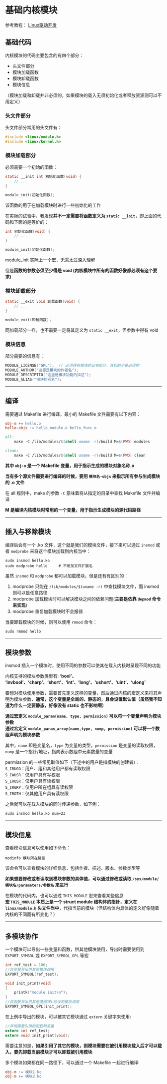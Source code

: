 # 基础内核模块
参考教程： [Linux驱动开发](https://blog.csdn.net/lf282481431/category_12307639.html)  

## 基础代码
内核模块的代码主要包含的有四个部分：  
* 头文件部分  
* 模块加载函数  
* 模块卸载函数  
* 模块信息  

（模块加载和卸载并非必须的，如果模块的载入无须初始化或者释放资源则可以不用定义）  

### 头文件部分
头文件部分常用的头文件有：  
``` C
#include <linux/module.h>
#include <linux/kernel.h>
```


### 模块加载部分
必须需要一个初始的函数：  
``` C
static __init int 初始化函数(void) {
    // ...
}

module_init(初始化函数);
```

该函数的用于在加载模块时进行一些初始化的工作  

在实际的试验中，我发现**并不一定需要将函数定义为 `static __init`**，即上面的代码和下面的是等价的：  
``` C
int 初始化函数(void) {
    // ...
}

module_init(初始化函数);
```

module_init 实际上一个宏，无需太过深入理解  

但是**函数的参数必须至少得是 void (内核模块中所有的函数好像都必须有这个要求)**  

### 模块卸载部分
``` C
static __exit void 卸载函数(void) {
    // ...
}

module_exit(卸载函数)；
```

同加载部分一样，也不需要一定将其定义为 `static __exit`，但参数中得有 void  

### 模块信息
部分需要的信息有：  
``` C
MODULE_LICENSE("GPL");  // 必须得有模块的证书部分，其它的不是必须的
MODULE_AUTHOR("这里是模块的作者名");
MODULE_DESCRIPTIO("这里是模块功能的描述");
MODULE_ALIAS("模块的别名");
```

----------------------
## 编译
需要通过 Makefile 进行编译，最小的 Makefile 文件需要有以下内容：  
``` Makefile
obj-m += hello.o
hello-objs := hello_module.o hello_func.o

all:
	make -C /lib/modules/$(shell uname -r)/build M=$(PWD) modules

clean:
	make -C /lib/modules/$(shell uname -r)/build M=$(PWD) clean
```

**其中 `obj-m` 是一个 Makefile 变量，用于指示生成的模块对象名称.o**  

**当有多个源文件需要进行编译的时候，要用 `模块名-objs` 来指示所有参与生成模块的 .o 文件**  

在 all 规则中，make 的参数 `-C` 意味着将从指定的目录中查找 Makefile 文件并编译  

**M 是编译内核模块时常用的一个变量，用于指示生成模块的源代码路径**  

---------------------------
## 插入与移除模块
编译后会有一个 .ko 文件，这个就是我们的模块文件，接下来可以通过 `insmod` 或者 `modprobe` 来将这个模块加载到内核当中：  
``` Shell
sudo insmod hello.ko
sudo modprobe hello     # 不用加文件扩展名
```

虽然 `insmod` 和 `modprobe` 都可以加载模块，但是还有有区别的：  
1. modprobe 只能在 `/lib/modules/$(uname -r)` 中查找模块文件，而 insmod 则可以是任意路径  
2. modprobe 加载模块时可以解决模块之间的依赖问题(**主要是依靠 `depmod` 命令来实现**)  
3. modprobe 重复加载模块时不会报错  

当要卸载模块的时候，则可以使用 `rmmod` 命令：  
``` Shell
sudo rmmod hello
```

--------------------------
## 模块参数
insmod 插入一个模块时，使用不同的参数可以使其在载入内核时呈现不同的功能  

内核支持的模块参数类型有: **‘bool’、 ‘invbool’、‘charp’、‘short’、‘int’、‘long’、‘ushort’、‘uint’、‘ulong’**  

要想对模块使用参数，需要首先定义这样的变量，然后通过内核的宏定义来将其声明为模块参数，**通常，这个变量是全局的、静态的，且会设置默认值（虽然我不知道为什么一定要静态，好像没有 static 也不影响啊）**  

**通过宏定义 `module_param(name, type, permission)` 可以将一个变量声明为模块参数**  
**通过宏定义 `module_param_array(name,type, nump, permission)` 可以将一个数组声明为模块参数**  

其中，`name` 即是变量名，`type` 为变量的类型，`permission` 是变量的读取权限，`nump` 是一个指针/地址，指向表示数组中元素数量的变量  

permission 的一些常见取值如下（下述中的用户是指模块的创建者）：  
`S_IRUGO`：用户、组和其他用户都有读取权限  
`S_IWUSR`：仅用户具有写权限  
`S_IRUSR`：仅用户具有读权限  
`S_IRGRP`：仅用户所在组具有读权限  
`S_IROTH`：仅其他用户具有读权限  

之后就可以在载入模块的同时传递参数，如下例：  
``` Shell
sudo insmod hello.ko num=23
```

------------------------------
## 模块信息
查看模块信息可以使用如下命令：  
``` Shell
modinfo 模块所在路径
```

该命令可以查看模块的详细信息，包括作者、描述、版本、参数类型等  

**如果想要修改或者读取到模块参数的具体值，可以通过修改或读取 `/sys/module/模块名/parameters/参数名` 来进行**  


在模块的代码内，也可以通过 `THIS_MODULE` 宏来查看某些信息  
**宏 `THIS_MODULE` 本质上是一个 struct module 结构体的指针，定义在 `linux/module.h` 头文件当中**，代指当前的模块（但结构体内具体的定义好像随着内核的不同而有所变化？）  

-------------------------
## 多模块协作
一个模块可以导出一些变量和函数，供其他模块使用，导出时需要使用到 `EXPORT_SYMBOL` 或 `EXPORT_SYMBOL_GPL` 等宏  

``` C
int ref_test = 100;
//将变量导出供其他模块调用
EXPORT_SYMBOL(ref_test);

void init_print(void)
{
	printk("module init\n");
}
//将函数导出供其他遵循GPL协议的模块调用
EXPORT_SYMBOL_GPL(init_print);
```

在上例中导出的模块，可以被其它模块通过 `extern` 关键字来使用:  
``` C
//声明需要引用的函数和变量
extern int ref_test;
extern void init_print(void);
```

需要注意的是，**如果引用了其它的模块，则模块需要在被引用模块载入后才可以载入，要先卸载当前模块才可以卸载被引用模块**  

多个模块如果都在同一路径下，可以通过一个 Makefile 一起进行编译:  
``` Makefile
obj-m := 模块1.ko
obj-m += 模块2.ko
```
